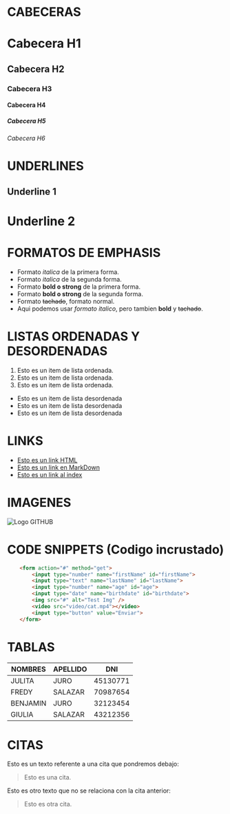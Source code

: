 # CABECERAS

# Cabecera H1
## Cabecera H2
### Cabecera H3
#### Cabecera H4
##### Cabecera H5
###### Cabecera H6


# UNDERLINES

Underline 1
-----------

Underline 2
===========

# FORMATOS DE EMPHASIS

- Formato *italica* de la primera forma.
- Formato _italica_ de la segunda forma.
- Formato **bold o strong** de la primera forma.
- Formato __bold o strong__ de la segunda forma.
- Formato ~~tachado~~, formato normal.
- Aqui podemos usar *formato italico*, pero tambien **bold** y ~~tachado~~.

# LISTAS ORDENADAS Y DESORDENADAS

1. Esto es un item de lista ordenada.
1. Esto es un item de lista ordenada.
1. Esto es un item de lista ordenada.

- Esto es un item de lista desordenada
- Esto es un item de lista desordenada
- Esto es un item de lista desordenada

# LINKS

- <a href="http://google.com">Esto es un link HTML</a>
- [Esto es un link en MarkDown](http://google.com)
- [Esto es un link al index](index.html)

# IMAGENES

![Logo GITHUB](https://1000logos.net/wp-content/uploads/2021/05/GitHub-logo.png)

# CODE SNIPPETS (Codigo incrustado)

```HTML
    <form action="#" method="get">
        <input type="number" name="firstName" id="firstName">
        <input type="text" name="lastName" id="lastName">
        <input type="number" name="age" id="age">
        <input type="date" name="birthdate" id="birthdate">
        <img src="#" alt="Test Img" />
        <video src="video/cat.mp4"></video>
        <input type="button" value="Enviar">
    </form>
```

# TABLAS

|NOMBRES|APELLIDO|DNI|
|-------|--------|---|
|JULITA|JURO|45130771|
|FREDY|SALAZAR|70987654|
|BENJAMIN|JURO|32123454|
|GIULIA|SALAZAR|43212356|

# CITAS

Esto es un texto referente a una cita que pondremos debajo:
>Esto es una cita.

Esto es otro texto que no se relaciona con la cita anterior:
>Esto es otra cita.